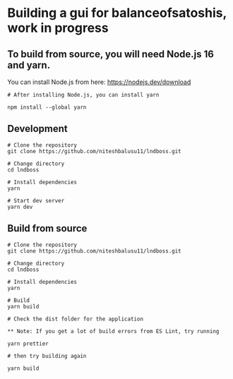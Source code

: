 <h1>Building a gui for balanceofsatoshis, work in progress</h1>

## To build from source, you will need Node.js 16 and yarn.

You can install Node.js from here:
https://nodejs.dev/download

```
# After installing Node.js, you can install yarn

npm install --global yarn
```

## Development
```
# Clone the repository
git clone https://github.com/niteshbalusu11/lndboss.git

# Change directory
cd lndboss

# Install dependencies
yarn

# Start dev server
yarn dev
```

## Build from source
```
# Clone the repository
git clone https://github.com/niteshbalusu11/lndboss.git

# Change directory
cd lndboss

# Install dependencies
yarn

# Build
yarn build

# Check the dist folder for the application

** Note: If you get a lot of build errors from ES Lint, try running

yarn prettier

# then try building again

yarn build

```




